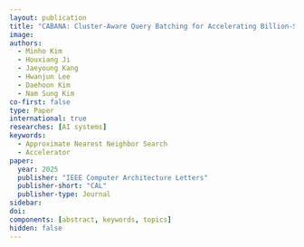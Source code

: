 ```yaml
---
layout: publication
title: "CABANA: Cluster-Aware Query Batching for Accelerating Billion-Scale ANNS with Intel® AMX"
image:
authors:
  - Minho Kim
  - Houxiang Ji
  - Jaeyoung Kang
  - Hwanjun Lee
  - Daehoon Kim
  - Nam Sung Kim
co-first: false
type: Paper
international: true
researches: [AI systems]
keywords:
  - Approximate Nearest Neighbor Search
  - Accelerator
paper:
  year: 2025
  publisher: "IEEE Computer Architecture Letters"
  publisher-short: "CAL"
  publisher-type: Journal
sidebar:
doi: 
components: [abstract, keywords, topics]
hidden: false
---
```

